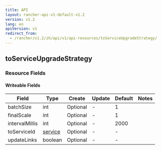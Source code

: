```yaml
---
title: API
layout: rancher-api-v1-default-v1.2
version: v1.2
lang: en
apiVersion: v1
redirect_from:
  - /rancher/v1.2/zh/api/v1/api-resources/toServiceUpgradeStrategy/
---
```


## toServiceUpgradeStrategy



### Resource Fields

#### Writeable Fields

Field | Type | Create | Update | Default | Notes
---|---|---|---|---|---
batchSize | int | Optional | - | 1 | 
finalScale | int | Optional | - | 1 | 
intervalMillis | int | Optional | - | 2000 | 
toServiceId | [service]({{site.baseurl}}/rancher/{{page.version}}/{{page.lang}}/api/{{page.apiVersion}}/api-resources/service/) | Optional | - | - | 
updateLinks | boolean | Optional | - | - | 



<br>
